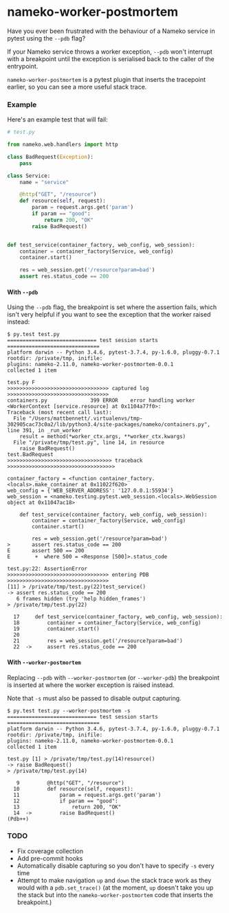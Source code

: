 # nameko-worker-postmortem

Have you ever been frustrated with the behaviour of a Nameko service in pytest using the ``--pdb`` flag?

If your Nameko service throws a worker exception, ``--pdb`` won't interrupt with a breakpoint until the exception is serialised back to the caller of the entrypoint.

`nameko-worker-postmortem` is a pytest plugin that inserts the tracepoint earlier, so you can see a more useful stack trace.

### Example

Here's an example test that will fail:

```python
# test.py

from nameko.web.handlers import http

class BadRequest(Exception):
    pass

class Service:
    name = "service"

    @http("GET", "/resource")
    def resource(self, request):
        param = request.args.get('param')
        if param == "good":
            return 200, "OK"
        raise BadRequest()


def test_service(container_factory, web_config, web_session):
    container = container_factory(Service, web_config)
    container.start()

    res = web_session.get('/resource?param=bad')
    assert res.status_code == 200
```

#### With `--pdb`


Using the `--pdb` flag, the breakpoint is set where the assertion fails, which isn't very helpful if you want to see the exception that the worker raised instead:

```pycon
$ py.test test.py
============================= test session starts ==============================
platform darwin -- Python 3.4.6, pytest-3.7.4, py-1.6.0, pluggy-0.7.1
rootdir: /private/tmp, inifile:
plugins: nameko-2.11.0, nameko-worker-postmortem-0.0.1
collected 1 item

test.py F
>>>>>>>>>>>>>>>>>>>>>>>>>>>>>>>>> captured log >>>>>>>>>>>>>>>>>>>>>>>>>>>>>>>>>
containers.py              399 ERROR    error handling worker <WorkerContext [service.resource] at 0x1104a77f0>:
Traceback (most recent call last):
  File "/Users/mattbennett/.virtualenvs/tmp-302905cac73c0a2/lib/python3.4/site-packages/nameko/containers.py", line 391, in _run_worker
    result = method(*worker_ctx.args, **worker_ctx.kwargs)
  File "/private/tmp/test.py", line 14, in resource
    raise BadRequest()
test.BadRequest
>>>>>>>>>>>>>>>>>>>>>>>>>>>>>>>>>> traceback >>>>>>>>>>>>>>>>>>>>>>>>>>>>>>>>>>>

container_factory = <function container_factory.<locals>.make_container at 0x11022f620>
web_config = {'WEB_SERVER_ADDRESS': '127.0.0.1:55934'}
web_session = <nameko.testing.pytest.web_session.<locals>.WebSession object at 0x11047ac18>

    def test_service(container_factory, web_config, web_session):
        container = container_factory(Service, web_config)
        container.start()

        res = web_session.get('/resource?param=bad')
>       assert res.status_code == 200
E       assert 500 == 200
E        +  where 500 = <Response [500]>.status_code

test.py:22: AssertionError
>>>>>>>>>>>>>>>>>>>>>>>>>>>>>>>>> entering PDB >>>>>>>>>>>>>>>>>>>>>>>>>>>>>>>>>
[11] > /private/tmp/test.py(22)test_service()
-> assert res.status_code == 200
   6 frames hidden (try 'help hidden_frames')
> /private/tmp/test.py(22)

  17     def test_service(container_factory, web_config, web_session):
  18         container = container_factory(Service, web_config)
  19         container.start()
  20
  21         res = web_session.get('/resource?param=bad')
  22  ->     assert res.status_code == 200
```

#### With `--worker-postmortem`

Replacing `--pdb` with `--worker-postmortem` (or `--worker-pdb`) the breakpoint is inserted at where the worker exception is raised instead.

Note that `-s` must also be passed to disable output capturing.

```
$ py.test test.py --worker-postmortem -s
============================= test session starts ==============================
platform darwin -- Python 3.4.6, pytest-3.7.4, py-1.6.0, pluggy-0.7.1
rootdir: /private/tmp, inifile:
plugins: nameko-2.11.0, nameko-worker-postmortem-0.0.1
collected 1 item

test.py [1] > /private/tmp/test.py(14)resource()
-> raise BadRequest()
> /private/tmp/test.py(14)

   9         @http("GET", "/resource")
  10         def resource(self, request):
  11             param = request.args.get('param')
  12             if param == "good":
  13                 return 200, "OK"
  14  ->         raise BadRequest()
(Pdb++)
```

### TODO

* Fix coverage collection
* Add pre-commit hooks
* Automatically disable capturing so you don't have to specify `-s` every time
* Attempt to make navigation `up` and `down` the stack trace work as they would with a `pdb.set_trace()` (at the moment, `up` doesn't take you up the stack but into the `nameko-worker-postmortem` code that inserts the breakpoint.)

